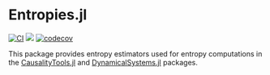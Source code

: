 # Entropies.jl

[![CI](https://github.com/juliadynamics/Entropies.jl/workflows/CI/badge.svg)](https://github.com/JuliaDynamics/Entropies.jl/actions)
[![](https://img.shields.io/badge/docs-latest-blue.svg)](https://juliadynamics.github.io/DynamicalSystems.jl/dev/entropies/api/)
[![codecov](https://codecov.io/gh/JuliaDynamics/Entropies.jl/branch/master/graph/badge.svg?token=6XlPGg5nRG)](https://codecov.io/gh/JuliaDynamics/Entropies.jl)

This package provides entropy estimators used for entropy computations in the [CausalityTools.jl](https://github.com/JuliaDynamics/CausalityTools.jl) and [DynamicalSystems.jl](https://github.com/JuliaDynamics/DynamicalSystems.jl) packages.